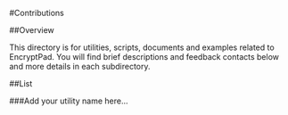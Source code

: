 #Contributions

##Overview

This directory is for utilities, scripts, documents and examples related to EncryptPad. You will
find brief descriptions and feedback contacts below and more details in each subdirectory.

##List

###Add your utility name here...


